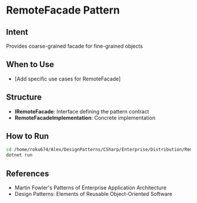 # RemoteFacade Pattern

## Intent
Provides coarse-grained facade for fine-grained objects

## When to Use
- [Add specific use cases for RemoteFacade]

## Structure
- **IRemoteFacade**: Interface defining the pattern contract
- **RemoteFacadeImplementation**: Concrete implementation

## How to Run
```bash
cd /home/roku674/Alex/DesignPatterns/CSharp/Enterprise/Distribution/RemoteFacade
dotnet run
```

## References
- Martin Fowler's Patterns of Enterprise Application Architecture
- Design Patterns: Elements of Reusable Object-Oriented Software
